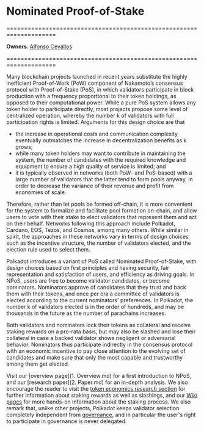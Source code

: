 # Nominated Proof-of-Stake

====================================================================

**Owners**: [Alfonso Cevallos](/research_team_members/alfonso.html)

====================================================================

Many blockchain projects launched in recent years substitute the highly inefficient Proof-of-Work (PoW) component of Nakamoto’s consensus protocol with Proof-of-Stake (PoS), in which validators participate in block production with a frequency proportional to their token holdings, as opposed to their computational power. While a pure PoS system allows any token holder to participate directly, most projects propose some level of centralized operation, whereby the number k of validators with full participation rights is limited. Arguments for this design choice are that 

- the increase in operational costs and communication complexity eventually outmatches the increase in decentralization benefits as k grows; 
- while many token holders may want to contribute in maintaining the system, the number of candidates with the required knowledge and equipment to ensure a high quality of service is limited; and 
- it is typically observed in networks (both PoW- and PoS-based) with a large number of validators that the latter tend to form pools anyway, in order to decrease the variance of their revenue and profit from economies of scale. 

Therefore, rather than let pools be formed off-chain, it is more convenient for the system to formalize and facilitate pool formation on-chain, and allow users to vote with their stake to elect validators that represent them and act on their behalf. Networks following this approach include Polkadot, Cardano, EOS, Tezos, and Cosmos, among many others. While similar in spirit, the approaches in these networks vary in terms of design choices such as the incentive structure, the number of validators elected, and the election rule used to select them. 

Polkadot introduces a variant of PoS called Nominated Proof-of-Stake, with design choices based on first principles and having security, fair representation and satisfaction of users, and efficiency as driving goals. In NPoS, users are free to become validator candidates, or become nominators. Nominators approve of candidates that they trust and back them with their tokens, and once per era a committee of validators is elected according to the current nominators' preferences. In Polkadot, the number k of validators elected is in the order of hundreds, and may be thousands in the future as the number of parachains increases.

Both validators and nominators lock their tokens as collateral and receive staking rewards on a pro-rata basis, but may also be slashed and lose their collateral in case a backed validator shows negligent or adversarial behavior. Nominators thus participate indirectly in the consensus protocol with an economic incentive to pay close attention to the evolving set of candidates and make sure that only the most capable and trustworthy among them get elected.

Visit our [overview page](1. Overview.md) for a first introduction to NPoS, and our [research paper](2. Paper.md) for an in-depth analysis. We also encourage the reader to visit the [token economics research section](https://w3f-research.readthedocs.io/en/latest/polkadot/economics/1-token-economics.html) for further information about staking rewards as well as slashings, and our [Wiki pages](https://wiki.polkadot.network/docs/en/learn-staking) for more hands-on information about the staking process. We also remark that, unlike other projects, Polkadot keeps validator selection completely independent from [governance](https://wiki.polkadot.network/docs/en/learn-governance), and in particular the user's right to participate in governance is never delegated.

